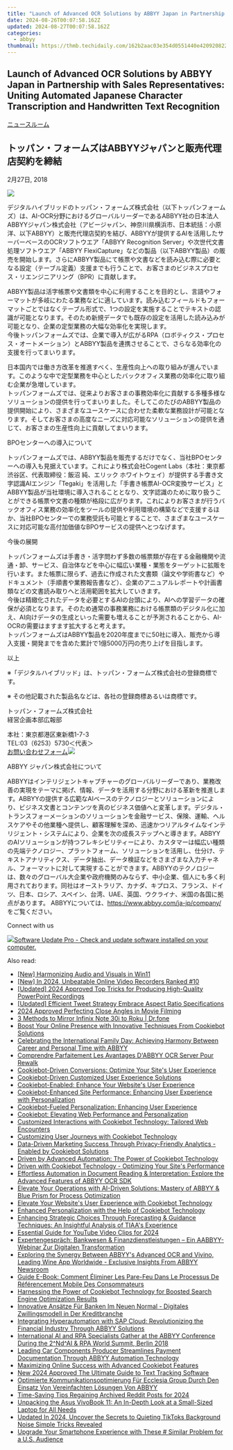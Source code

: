 ```yaml
---
title: "Launch of Advanced OCR Solutions by ABBYY Japan in Partnership with Sales Representatives: Uniting Automated Japanese Character Transcription and Handwritten Text Recognition"
date: 2024-08-26T00:07:58.162Z
updated: 2024-08-27T00:07:58.162Z
categories:
  - abbyy
thumbnail: https://thmb.techidaily.com/162b2aac03e354d0551440e420920822fdecda6764b32f863c3da9da1ce561fb.jpg
---
```


## Launch of Advanced OCR Solutions by ABBYY Japan in Partnership with Sales Representatives: Uniting Automated Japanese Character Transcription and Handwritten Text Recognition

[ニュースルーム](https://tools.techidaily.com/abbyy/products/)

## トッパン・フォームズはABBYYジャパンと販売代理店契約を締結

2月27日, 2018

![](https://content.abbyy.com/-/media/project/abbyy/abbyy/branchtemplates/shutterstock_1272462163_1296-x-729.jpg?h=729&iar=0&w=1296)

 デジタルハイブリッドのトッパン・フォームズ株式会社（以下トッパンフォームズ）は、AI-OCR分野におけるグローバルリーダーであるABBYY社の日本法人ABBYYジャパン株式会社（アビージャパン、神奈川県横浜市、日本統括：小原洋、以下ABBYY）と販売代理店契約を結び、ABBYYが提供するAIを活用したサーバーベースのOCRソフトウエア「ABBYY Recognition Server」や次世代文書処理ソフトウエア「ABBYY FlexiCapture」などの製品（以下ABBYY製品）の販売を開始します。さらにABBYY製品にて帳票や文書などを読み込む際に必要となる設定（テーブル定義）支援までも行うことで、お客さまのビジネスプロセス・リエンジニアリング（BPR）に貢献します。

 ABBYY製品は活字帳票や文書類を中心に利用することを目的とし、言語やフォーマットが多岐にわたる業務などに適しています。読み込むフィールドもフォーマットごとではなくテーブル形式で、1つの設定を実施することでテキストの認識が可能となります。そのため新規データでも既存の設定を活用した読み込みが可能となり、企業の定型業務の大幅な効率化を実現します。  
 今後トッパンフォームズでは、企業で導入が広がるRPA（ロボティクス・プロセス・オートメーション）とABBYY製品を連携させることで、さらなる効率化の支援を行ってまいります。

 日本国内では働き方改革を推進すべく、生産性向上への取り組みが進んでいます。このような中で定型業務を中心としたバックオフィス業務の効率化に取り組む企業が急増しています。  
 トッパンフォームズでは、従来よりお客さまの事務効率化に貢献する多種多様なソリューションの提供を行ってまいりました。そしてこのたびのABBYY製品の提供開始により、さまざまなユースケースに合わせた柔軟な業務設計が可能となります。そしてお客さまの高度なニーズに対応可能なソリューションの提供を通じて、お客さまの生産性向上に貢献してまいります。

BPOセンターへの導入について

 トッパンフォームズでは、ABBYY製品を販売するだけでなく、当社BPOセンターへの導入も見据えています。これにより株式会社Cogent Labs（本社：東京都渋谷区、代表取締役：飯沼 純、エリック ホワイトウェイ）が提供する手書き文字認識AIエンジン「Tegaki」を活用した「手書き帳票AI-OCR変換サービス」とABBYY製品が当社環境に導入されることとなり、文字認識のために取り扱うことができる帳票や文書の種類が格段に広がります。これによりお客さまが行うバックオフィス業務の効率化をツールの提供や利用環境の構築などで支援するほか、当社BPOセンターでの業務受託も可能とすることで、さまざまなユースケースに対応可能な高付加価値なBPOサービスの提供へとつなげます。

今後の展開

 トッパンフォームズは手書き・活字問わず多数の帳票類が存在する金融機関や流通・卸、サービス、自治体などを中心に幅広い業種・業態をターゲットに拡販を行います。また帳票に限らず、過去に作成された文書類（論文や学術書など）やドキュメント（手順書や業務報告書など）、企業のアニュアルレポートや計画書類などの文書読み取りへと活用範囲を拡大していきます。  
 今後は精緻化されたデータを必要とするAIの台頭により、AIへの学習データの確保が必須となります。そのため通常の事務業務における帳票類のデジタル化に加え、AI向けデータの生成といった需要も増えることが予測されることから、AI-OCRの需要はますます拡大すると考えます。  
 トッパンフォームズはABBYY製品を2020年度までに50社に導入、販売から導入支援・開発までを含めた累計で1億5000万円の売り上げを目指します。

以上

※「デジタルハイブリッド」は、トッパン・フォームズ株式会社の登録商標です。

※ その他記載された製品名などは、各社の登録商標あるいは商標です。

トッパン・フォームズ株式会社  
経営企画本部広報部

本社：東京都港区東新橋1-7-3  
TEL:03（6253）5730＜代表＞  
[お問い合わせフォーム](https://www2.toppan-f.co.jp/contact/index.aspx?ctg=98)![](http://www.toppan-f.co.jp/cmn/img/icon_blank.gif)

ABBYY ジャパン株式会社について

ABBYYはインテリジェントキャプチャーのグローバルリーダーであり、業務改善の実現をテーマに掲げ、情報、データを活用する分野における革新を推進します。ABBYYの提供する広範なAIベースのテクノロジーとソリューションにより、ビジネス文書とコンテンツを真のビジネス価値へと変革します。デジタル・トランスフォーメーションのソリューションを金融サービス、保険、運輸、ヘルスケアやその他業種へ提供し、顧客理解を深め、迅速かつリアルタイムなインテリジェント・システムにより、企業を次の成長ステップへと導きます。ABBYYのAIソリューションが持つフレキシビリティーにより、カスタマーは幅広い種類の先端テクノロジー、プラットフォーム、ソリューションを活用し、仕分け、テキストアナリティクス、データ抽出、データ検証などをさまざまな入力チャネル、フォーマットに対して実現することができます。ABBYYのテクノロジーは、数々のグローバル大企業や政府機関のみならず、中小企業、個人にも多く利用されております。同社はオーストラリア、カナダ、キプロス、フランス、ドイツ、日本、ロシア、スペイン、台湾、UAE、英国、ウクライナ、米国の各国に拠点があります。 ABBYYについては、<https://www.abbyy.com/ja-jp/company/>をご覧ください。

Connect with us

<ins class="adsbygoogle"
     style="display:block"
     data-ad-format="autorelaxed"
     data-ad-client="ca-pub-7571918770474297"
     data-ad-slot="1223367746"></ins>



<ins class="adsbygoogle"
     style="display:block"
     data-ad-client="ca-pub-7571918770474297"
     data-ad-slot="8358498916"
     data-ad-format="auto"
     data-full-width-responsive="true"></ins>

<!-- affiliate ads begin -->
<a href="https://order.glarysoft.com/order/checkout.php?PRODS=4691139&QTY=1&AFFILIATE=108875&CART=1"><img src="https://secure.avangate.com/images/merchant/6734fa703f6633ab896eecbdfad8953a/products/SU-200-1.png" border="0">Software Update Pro - Check and update software installed on your computer. </a>
<!-- affiliate ads end -->
<span class="atpl-alsoreadstyle">Also read:</span>
<div><ul>
<li><a href="https://some-techniques.techidaily.com/new-harmonizing-audio-and-visuals-in-win11/"><u>[New] Harmonizing Audio and Visuals in Win11</u></a></li>
<li><a href="https://remote-screen-capture.techidaily.com/new-in-2024-unbeatable-online-video-recorders-ranked-10/"><u>[New] In 2024, Unbeatable Online Video Recorders Ranked #10</u></a></li>
<li><a href="https://video-screen-grab.techidaily.com/updated-2024-approved-top-tricks-for-producing-high-quality-powerpoint-recordings/"><u>[Updated] 2024 Approved  Top Tricks for Producing High-Quality PowerPoint Recordings</u></a></li>
<li><a href="https://twitter-clips.techidaily.com/updated-efficient-tweet-strategy-embrace-aspect-ratio-specifications/"><u>[Updated] Efficient Tweet Strategy  Embrace Aspect Ratio Specifications</u></a></li>
<li><a href="https://extra-support.techidaily.com/2024-approved-perfecting-close-angles-in-movie-filming/"><u>2024 Approved  Perfecting Close Angles in Movie Filming</u></a></li>
<li><a href="https://screen-mirror.techidaily.com/3-methods-to-mirror-infinix-note-30i-to-roku-drfone-by-drfone-android/"><u>3 Methods to Mirror Infinix Note 30i to Roku | Dr.fone</u></a></li>
<li><a href="https://discover-best.techidaily.com/boost-your-online-presence-with-innovative-techniques-from-cookiebot-solutions/"><u>Boost Your Online Presence with Innovative Techniques From Cookiebot Solutions</u></a></li>
<li><a href="https://discover-best.techidaily.com/celebrating-the-international-family-day-achieving-harmony-between-career-and-personal-time-with-abbyy/"><u>Celebrating the International Family Day: Achieving Harmony Between Career and Personal Time with ABBYY</u></a></li>
<li><a href="https://discover-best.techidaily.com/comprendre-parfaitement-les-avantages-dabbyy-ocr-server-pour-rewalk/"><u>Comprendre Parfaitement Les Avantages D'ABBYY OCR Server Pour Rewalk</u></a></li>
<li><a href="https://discover-best.techidaily.com/cookiebot-driven-conversions-optimize-your-sites-user-experience/"><u>Cookiebot-Driven Conversions: Optimize Your Site's User Experience</u></a></li>
<li><a href="https://discover-best.techidaily.com/cookiebot-driven-customized-user-experience-solutions/"><u>Cookiebot-Driven Customized User Experience Solutions</u></a></li>
<li><a href="https://discover-best.techidaily.com/cookiebot-enabled-enhance-your-websites-user-experience/"><u>Cookiebot-Enabled: Enhance Your Website's User Experience</u></a></li>
<li><a href="https://discover-best.techidaily.com/cookiebot-enhanced-site-performance-enhancing-user-experience-with-personalization/"><u>Cookiebot-Enhanced Site Performance: Enhancing User Experience with Personalization</u></a></li>
<li><a href="https://discover-best.techidaily.com/cookiebot-fueled-personalization-enhancing-user-experience/"><u>Cookiebot-Fueled Personalization: Enhancing User Experience</u></a></li>
<li><a href="https://discover-best.techidaily.com/cookiebot-elevating-web-performance-and-personalization/"><u>Cookiebot: Elevating Web Performance and Personalization</u></a></li>
<li><a href="https://discover-best.techidaily.com/customized-interactions-with-cookiebot-technology-tailored-web-encounters/"><u>Customized Interactions with Cookiebot Technology: Tailored Web Encounters</u></a></li>
<li><a href="https://discover-best.techidaily.com/customizing-user-journeys-with-cookiebot-technology/"><u>Customizing User Journeys with Cookiebot Technology</u></a></li>
<li><a href="https://discover-best.techidaily.com/data-driven-marketing-success-through-privacy-friendly-analytics-enabled-by-cookiebot-solutions/"><u>Data-Driven Marketing Success Through Privacy-Friendly Analytics - Enabled by Cookiebot Solutions</u></a></li>
<li><a href="https://discover-best.techidaily.com/driven-by-advanced-automation-the-power-of-cookiebot-technology/"><u>Driven by Advanced Automation: The Power of Cookiebot Technology</u></a></li>
<li><a href="https://discover-best.techidaily.com/driven-with-cookiebot-technology-optimizing-your-sites-performance/"><u>Driven with Cookiebot Technology - Optimizing Your Site's Performance</u></a></li>
<li><a href="https://discover-best.techidaily.com/effortless-automation-in-document-reading-and-interpretation-explore-the-advanced-features-of-abbyy-ocr-sdk/"><u>Effortless Automation in Document Reading & Interpretation: Explore the Advanced Features of ABBYY OCR SDK</u></a></li>
<li><a href="https://discover-best.techidaily.com/elevate-your-operations-with-ai-driven-solutions-mastery-of-abbyy-and-blue-prism-for-process-optimization/"><u>Elevate Your Operations with AI-Driven Solutions: Mastery of ABBYY & Blue Prism for Process Optimization</u></a></li>
<li><a href="https://discover-best.techidaily.com/elevate-your-websites-user-experience-with-cookiebot-technology/"><u>Elevate Your Website's User Experience with Cookiebot Technology</u></a></li>
<li><a href="https://discover-best.techidaily.com/enhanced-personalization-with-the-help-of-cookiebot-technology/"><u>Enhanced Personalization with the Help of Cookiebot Technology</u></a></li>
<li><a href="https://discover-best.techidaily.com/enhancing-strategic-choices-through-forecasting-and-guidance-techniques-an-insightful-analysis-of-tiaas-experience/"><u>Enhancing Strategic Choices Through Forecasting & Guidance Techniques: An Insightful Analysis of TIAA's Experience</u></a></li>
<li><a href="https://youtube-videos.techidaily.com/essential-guide-for-youtube-video-clips-for-2024/"><u>Essential Guide for YouTube Video Clips for 2024</u></a></li>
<li><a href="https://discover-best.techidaily.com/expertengesprach-bankwesen-and-finanzdienstleistungen-ein-aabbyy-webinar-zur-digitalen-transformation/"><u>Expertengespräch: Bankwesen & Finanzdienstleistungen – Ein AABBYY-Webinar Zur Digitalen Transformation</u></a></li>
<li><a href="https://discover-best.techidaily.com/exploring-the-synergy-between-abbyys-advanced-ocr-and-vivino-leading-wine-app-worldwide-exclusive-insights-from-abbyy-newsroom/"><u>Exploring the Synergy Between ABBYY's Advanced OCR and Vivino, Leading Wine App Worldwide - Exclusive Insights From ABBYY Newsroom</u></a></li>
<li><a href="https://discover-best.techidaily.com/guide-e-book-comment-eliminer-les-pare-feu-dans-le-processus-de-referencement-mobile-des-consommateurs/"><u>Guide E-Book: Comment Éliminer Les Pare-Feu Dans Le Processus De Référencement Mobile Des Consommateurs</u></a></li>
<li><a href="https://discover-best.techidaily.com/harnessing-the-power-of-cookiebot-technology-for-boosted-search-engine-optimization-results/"><u>Harnessing the Power of Cookiebot Technology for Boosted Search Engine Optimization Results</u></a></li>
<li><a href="https://discover-best.techidaily.com/innovative-ansatze-fur-banken-im-neuen-normal-digitales-zwillingsmodell-in-der-kreditbranche/"><u>Innovative Ansätze Für Banken Im Neuen Normal - Digitales Zwillingsmodell in Der Kreditbranche</u></a></li>
<li><a href="https://discover-best.techidaily.com/integrating-hyperautomation-with-sap-cloud-revolutionizing-the-financial-industry-through-abbyy-solutions/"><u>Integrating Hyperautomation with SAP Cloud: Revolutionizing the Financial Industry Through ABBYY Solutions</u></a></li>
<li><a href="https://discover-best.techidaily.com/international-ai-and-rpa-specialists-gather-at-the-abbyy-conference-during-the-2ndai-and-rpa-world-summit-berlin-2018/"><u>International AI and RPA Specialists Gather at the ABBYY Conference During the 2^Nd^AI & RPA World Summit, Berlin 2018</u></a></li>
<li><a href="https://discover-best.techidaily.com/leading-car-components-producer-streamlines-payment-documentation-through-abbyy-automation-technology/"><u>Leading Car Components Producer Streamlines Payment Documentation Through ABBYY Automation Technology</u></a></li>
<li><a href="https://discover-best.techidaily.com/maximizing-online-success-with-advanced-cookiebot-features/"><u>Maximizing Online Success with Advanced Cookiebot Features</u></a></li>
<li><a href="https://smart-video-creator.techidaily.com/new-2024-approved-the-ultimate-guide-to-text-tracking-software/"><u>New 2024 Approved The Ultimate Guide to Text Tracking Software</u></a></li>
<li><a href="https://discover-best.techidaily.com/optimierte-kommunikationsoptimierung-fur-ecclesia-group-durch-den-einsatz-von-vereinfachten-losungen-von-abbyy/"><u>Optimierte Kommunikationsoptimierung Für Ecclesia Group Durch Den Einsatz Von Vereinfachten Lösungen Von ABBYY</u></a></li>
<li><a href="https://some-tips.techidaily.com/time-saving-tips-regaining-archived-reddit-posts-for-2024/"><u>Time-Saving Tips  Regaining Archived Reddit Posts for 2024</u></a></li>
<li><a href="https://buynow-marvelous.techidaily.com/unpacking-the-asus-vivobook-11-an-in-depth-look-at-a-small-sized-laptop-for-all-needs/"><u>Unpacking the Asus VivoBook 11: An In-Depth Look at a Small-Sized Laptop for All Needs</u></a></li>
<li><a href="https://audio-editing.techidaily.com/updated-in-2024-uncover-the-secrets-to-quieting-tiktoks-background-noise-simple-tricks-revealed/"><u>Updated In 2024, Uncover the Secrets to Quieting TikToks Background Noise Simple Tricks Revealed</u></a></li>
<li><a href="https://tech-hub.techidaily.com/upgrade-your-smartphone-experience-with-these-similar-problem-for-a-us-audience/"><u>Upgrade Your Smartphone Experience with These # Similar Problem for a U.S. Audience</u></a></li>
</ul></div>
